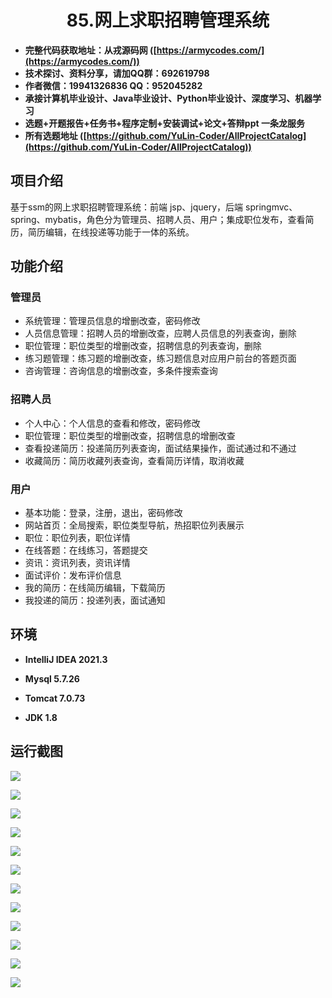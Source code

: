 <p><h1 align="center">85.网上求职招聘管理系统</h1></p>

- <b>完整代码获取地址：从戎源码网 ([https://armycodes.com/](https://armycodes.com/))</b>
- <b>技术探讨、资料分享，请加QQ群：692619798</b> 
- <b>作者微信：19941326836  QQ：952045282</b> 
- <b>承接计算机毕业设计、Java毕业设计、Python毕业设计、深度学习、机器学习</b>
- <b>选题+开题报告+任务书+程序定制+安装调试+论文+答辩ppt 一条龙服务</b>
- <b>所有选题地址 ([https://github.com/YuLin-Coder/AllProjectCatalog](https://github.com/YuLin-Coder/AllProjectCatalog)) </b>

## 项目介绍
基于ssm的网上求职招聘管理系统：前端 jsp、jquery，后端 springmvc、spring、mybatis，角色分为管理员、招聘人员、用户；集成职位发布，查看简历，简历编辑，在线投递等功能于一体的系统。

## 功能介绍

### 管理员

- 系统管理：管理员信息的增删改查，密码修改
- 人员信息管理：招聘人员的增删改查，应聘人员信息的列表查询，删除
- 职位管理：职位类型的增删改查，招聘信息的列表查询，删除
- 练习题管理：练习题的增删改查，练习题信息对应用户前台的答题页面
- 咨询管理：咨询信息的增删改查，多条件搜索查询

### 招聘人员

- 个人中心：个人信息的查看和修改，密码修改
- 职位管理：职位类型的增删改查，招聘信息的增删改查
- 查看投递简历：投递简历列表查询，面试结果操作，面试通过和不通过
- 收藏简历：简历收藏列表查询，查看简历详情，取消收藏

### 用户

- 基本功能：登录，注册，退出，密码修改
- 网站首页：全局搜索，职位类型导航，热招职位列表展示
- 职位：职位列表，职位详情
- 在线答题：在线练习，答题提交
- 资讯：资讯列表，资讯详情
- 面试评价：发布评价信息
- 我的简历：在线简历编辑，下载简历
- 我投递的简历：投递列表，面试通知

## 环境

- <b>IntelliJ IDEA 2021.3</b>

- <b>Mysql 5.7.26</b>

- <b>Tomcat 7.0.73</b>

- <b>JDK 1.8</b>

## 运行截图
![](screenshot/1.png)

![](screenshot/2.png)

![](screenshot/3.png)

![](screenshot/4.png)

![](screenshot/5.png)

![](screenshot/6.png)

![](screenshot/7.png)

![](screenshot/8.png)

![](screenshot/9.png)

![](screenshot/10.png)

![](screenshot/11.png)

![](screenshot/12.png)
